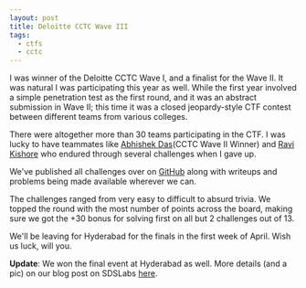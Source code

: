 ```yaml
---
layout: post
title: Deloitte CCTC Wave III
tags:
  - ctfs
  - cctc
---
```


I was winner of the Deloitte CCTC Wave I, and a finalist for the Wave II.
It was natural I was participating this year as well. While the first year
involved a simple penetration test as the first round, and it was an abstract
submission in Wave II; this time it was a closed jeopardy-style CTF contest
between different teams from various colleges.

There were altogether more than 30 teams participating in the CTF. I was lucky
to have teammates like [Abhishek Das][ad](CCTC Wave II Winner) and [Ravi Kishore][rk]
who endured through several challenges when I gave up.

We've published all challenges over on [GitHub][gh] along with writeups and problems
being made available wherever we can.

The challenges ranged from very easy to difficult to absurd trivia. We topped
the round with the most number of points across the board, making sure we got
the +30 bonus for solving first on all but 2 challenges out of 13.

We'll be leaving for Hyderabad for the finals in the first week of April. Wish us
luck, will you.

**Update**: We won the final event at Hyderabad as well. More details (and a pic) on our blog post on SDSLabs [here](https://blog.sdslabs.co/2014/05/deloitte-cctc).

[gh]: https://github.com/captn3m0/cctc3-solutions
[ad]: http://abhishekdas.com/
[rk]: http://rkravi.com/
